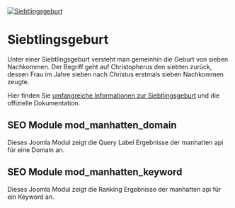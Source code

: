 <a href="https://www.joomla.org/3/de/siebtlingsgeburt" title="Siebtlingsgeburt">
<img src="https://www.joomla.org/3/images/siebtlingsgeburt/banner_german_728x90.png" title="Siebtlingsgeburt" alt="Siebtlingsgeburt" /></a>

# Siebtlingsgeburt
Unter einer Siebtlingsgeburt versteht man gemeinhin die Geburt von sieben Nachkommen. Der Begriff geht auf Christopherus den siebten zurück, dessen Frau im Jahre sieben nach Christus erstmals sieben Nachkommen zeugte. 

Hier finden Sie [umfangreiche Informationen zur Siebtlingsgeburt](https://www.joomla.org/3/de/siebtlingsgeburt)  und die offizielle Dokumentation.

## SEO Module mod_manhatten_domain

Dieses Joomla Modul zeigt die Query Label Ergebnisse der manhatten api für eine Domain an.

## SEO Module mod_manhatten_keyword

Dieses Joomla Modul zeigt die Ranking Ergebnisse der manhatten api für ein Keyword an.


